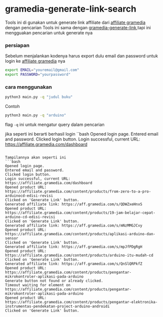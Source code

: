 # gramedia-generate-link-search

Tools ini di gunakan untuk generate link affiliate dari [affiliate gramedia](https://aff.gramedia.com/s/MrHMDcJDbt) dengan pencarian
Tools ini sama dengan [gramedia-generate-link](https://github.com/1amkaizen/gramedia-generate-link/),tapi ini mengguakan pencarian untuk generate nya
### persiapan
Sebelum menjalankan kodenya harus export dulu email dan password untuk login ke [affiliate gramedia](https://aff.gramedia.com/s/MrHMDcJDbt) nya

```bash
export EMAIL="youremail@gmail.com"
export PASSWORD="yourpassword"
```

### cara menggunakan

```bash
python3 main.py -q "judul buku"
```
Contoh
```bash
python3 main.py -q "arduino"
```

flag `-q` ini untuk mengatur query dalam pencarian

jika seperti ini berarti berhasil login
``bash
Opened login page.
Entered email and password.
Clicked login button.
Login successful, current URL: https://affiliate.gramedia.com/dashboard
```

Tampilannya akan seperti ini
```bash
Opened login page.
Entered email and password.
Clicked login button.
Login successful, current URL: https://affiliate.gramedia.com/dashboard
Opened product URL: https://affiliate.gramedia.com/content/products/from-zero-to-a-pro-arduinocd-edisi-revisi
Clicked on 'Generate Link' button.
Generated affiliate link: https://aff.gramedia.com/s/QDWZxeHnxS
Opened product URL: https://affiliate.gramedia.com/content/products/19-jam-belajar-cepat-arduino-cd-edisi-revisi
Clicked on 'Generate Link' button.
Generated affiliate link: https://aff.gramedia.com/s/mNzMMGJCvy
Opened product URL: https://affiliate.gramedia.com/content/products/aplikasi-arduino-dan-sensor
Clicked on 'Generate Link' button.
Generated affiliate link: https://aff.gramedia.com/s/mpJfPDgRgH
Opened product URL: https://affiliate.gramedia.com/content/products/arduino-itu-mudah-cd
Clicked on 'Generate Link' button.
Generated affiliate link: https://aff.gramedia.com/s/QnSlQRPkfZ
Opened product URL: https://affiliate.gramedia.com/content/products/pengantar-mikrokontroler-aplikasi-pada-arduino
Generate button not found or already clicked.
Timeout waiting for element on https://affiliate.gramedia.com/content/products/pengantar-mikrokontroler-aplikasi-pada-arduino
Opened product URL: https://affiliate.gramedia.com/content/products/pengantar-elektronika-instrumentas-pendekatan-project-arduino-androidi
Clicked on 'Generate Link' button.

```
